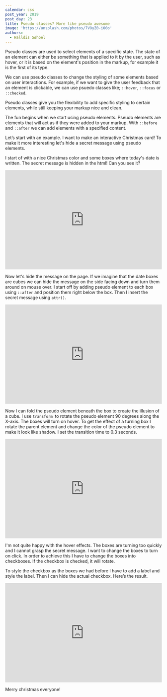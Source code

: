 ```yaml
---
calendar: css
post_year: 2019
post_day: 23
title: Pseudo classes? More like pseudo awesome
image: 'https://unsplash.com/photos/7VOyZ0-iO0o'
authors:
  - Halldis Søhoel
---
```

Pseudo classes are used to select elements of a specific state. The state of an element can either be something that is applied to it by the user, such as hover, or it is based on the element's position in the markup, for example it is the first of its type. 

We can use pseudo classes to change the styling of some elements based on user interactions. For example, if we want to give the user feedback that an element is clickable, we can use psuedo classes like; `::hover`, `::focus` or `::checked`.

Pseudo classes give you the flexibility to add specific styling to certain elements, while still keeping your markup nice and clean. 

The fun begins when we start using pseudo elements. Pseudo elements are elements that will act as if they were added to your markup. With `::before` and `::after` we can add elements with a specified content. 

Let’s start with an example. I want to make an interactive Christmas card! To make it more interesting let's hide a secret message using pseudo elements. 

I start of with a nice Christmas color and some boxes where today's date is written. The secret message is hidden in the html! Can you see it? 

<iframe height="320" style="width: 100%;" scrolling="no" src="https://codepen.io/halldis-sohoel/pen/Examjar" frameborder="no" allowtransparency="true" allowfullscreen="true">
</iframe>

Now let's hide the message on the page. If we imagine that the date boxes are cubes we can hide the message on the side facing down and turn them around on mouse over. I start off by adding pseudo element to each box using `::after` and position them right below the box. Then I insert the secret message using `attr()`. 

<iframe height="320" style="width: 100%;" scrolling="no" src="https://codepen.io/halldis-sohoel/pen/rNamVOQ" frameborder="no" allowtransparency="true" allowfullscreen="true"></iframe>

Now I can fold the pseudo element beneath the box to create the illusion of a cube. I use `transform `to rotate the pseudo element 90 degrees along the X-axis. The boxes will turn on hover. To get the effect of a turning box I rotate the parent element and change the color of the pseudo element to make it look like shadow. I set the transition time to 0.3 seconds. 

<iframe height="320" style="width: 100%;" scrolling="no" src="https://codepen.io/halldis-sohoel/pen/ExamjVM" frameborder="no" allowtransparency="true" allowfullscreen="true"></iframe>

I'm not quite happy with the hover effects. The boxes are turning too quickly and I cannot grasp the secret message. I want to change the boxes to turn on click. In order to achieve this I have to change the boxes into checkboxes. If the checkbox is checked, it will rotate. 

To style the checkbox as the boxes we had before I have to add a label and style the label. Then I can hide the actual checkbox. Here’s the result. 

<iframe height="320" style="width: 100%;" scrolling="no" src="https://codepen.io/halldis-sohoel/pen/RwNpvGG" frameborder="no" allowtransparency="true" allowfullscreen="true">
</iframe>

Merry christmas everyone!
